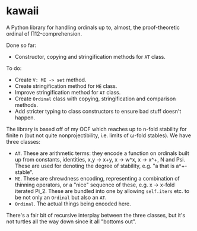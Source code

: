 # kawaii
A Python library for handling ordinals up to, almost, the proof-theoretic ordinal of Π12-comprehension.

Done so far:

- Constructor, copying and stringification methods for <code>AT</code> class.

To do:

- Create <code>V: ME -> set</code> method.
- Create stringification method for <code>ME</code> class.
- Improve stringification method for <code>AT</code> class.
- Create <code>Ordinal</code> class with copying, stringification and comparison methods.
- Add stricter typing to class constructors to ensure bad stuff doesn't happen.

The library is based off of my OCF which reaches up to n-fold stability for finite n (but not quite nonprojectibility, i.e. limits of ω-fold stables). We have three classes:

- <code>AT</code>. These are arithmetic terms: they encode a function on ordinals built up from constants, identities, x,y -> x+y, x -> w^x, x -> x^+, N and Psi. These are used for denoting the degree of stability, e.g. "a that is a^+-stable".
- <code>ME</code>. These are shrewdness encoding, representing a combination of thinning operators, or a "nice" sequence of these, e.g. x -> x-fold iterated Pi_2. These are bundled into one by allowing <code>self.iters</code> etc. to be not only an <code>Ordinal</code> but also an <code>AT</code>.
- <code>Ordinal</code>. The actual things being encoded here.

There's a fair bit of recursive interplay between the three classes, but it's not turtles all the way down since it all "bottoms out".
